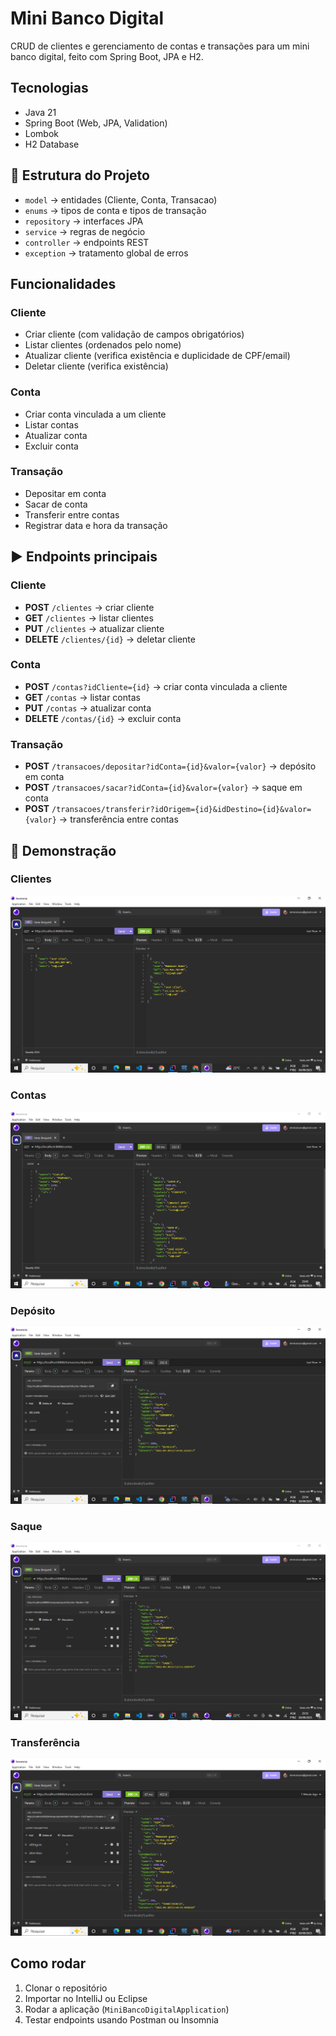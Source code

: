 # Mini Banco Digital

CRUD de clientes e gerenciamento de contas e transações para um mini banco digital, feito com Spring Boot, JPA e H2.

## Tecnologias
- Java 21
- Spring Boot (Web, JPA, Validation)
- Lombok
- H2 Database

## 📂 Estrutura do Projeto
- `model` → entidades (Cliente, Conta, Transacao)
- `enums` → tipos de conta e tipos de transação
- `repository` → interfaces JPA
- `service` → regras de negócio
- `controller` → endpoints REST
- `exception` → tratamento global de erros

## Funcionalidades
### Cliente
* Criar cliente (com validação de campos obrigatórios)
* Listar clientes (ordenados pelo nome)
* Atualizar cliente (verifica existência e duplicidade de CPF/email)
* Deletar cliente (verifica existência)

### Conta
* Criar conta vinculada a um cliente
* Listar contas
* Atualizar conta
* Excluir conta

### Transação
* Depositar em conta
* Sacar de conta
* Transferir entre contas
* Registrar data e hora da transação

## ▶️ Endpoints principais
### Cliente
* **POST** `/clientes` → criar cliente
* **GET** `/clientes` → listar clientes
* **PUT** `/clientes` → atualizar cliente
* **DELETE** `/clientes/{id}` → deletar cliente

### Conta
* **POST** `/contas?idCliente={id}` → criar conta vinculada a cliente
* **GET** `/contas` → listar contas
* **PUT** `/contas` → atualizar conta
* **DELETE** `/contas/{id}` → excluir conta

### Transação
* **POST** `/transacoes/depositar?idConta={id}&valor={valor}` → depósito em conta
* **POST** `/transacoes/sacar?idConta={id}&valor={valor}` → saque em conta
* **POST** `/transacoes/transferir?idOrigem={id}&idDestino={id}&valor={valor}` → transferência entre contas

## 📸 Demonstração
### Clientes
![Clientes](docs/clientes.png)

### Contas
![Contas](docs/contas_clientes.png)

### Depósito
![Depósito](docs/deposito.png)

### Saque
![Saque](docs/saque.png)

### Transferência
![Transferência](docs/transferencia.png)

## Como rodar
1. Clonar o repositório
2. Importar no IntelliJ ou Eclipse
3. Rodar a aplicação (`MiniBancoDigitalApplication`)
4. Testar endpoints usando Postman ou Insomnia  

